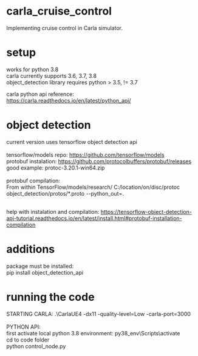 # carla_cruise_control
Implementing cruise control in Carla simulator.

# setup
works for python 3.8 <br/>
carla currently supports 3.6, 3.7, 3.8  <br/>
object_detection library requires python > 3.5, != 3.7

carla python api reference: https://carla.readthedocs.io/en/latest/python_api/

# object detection 
current version uses tensorflow object detection api  <br/><br/>
tensorflow/models repo: https://github.com/tensorflow/models  <br/>
protobuf instalation: https://github.com/protocolbuffers/protobuf/releases  <br/>
good example: protoc-3.20.1-win64.zip  <br/><br/>
protobuf compilation:  <br/>
From within TensorFlow/models/research/
C:/location/on/disc/protoc object_detection/protos/*.proto --python_out=.  <br/><br/>

help with instalation and compilation: https://tensorflow-object-detection-api-tutorial.readthedocs.io/en/latest/install.html#protobuf-installation-compilation

# additions 
package must be installed:  <br/> 
pip install object_detection_api

# running the code 
STARTING CARLA: .\CarlaUE4 -dx11 -quality-level=Low -carla-port=3000 <br/> <br/>
PYTHON API:  <br/>
first activate local python 3.8 environment: py38_env\Scripts\activate  <br/>
cd to code folder  <br/>
python control_node.py

